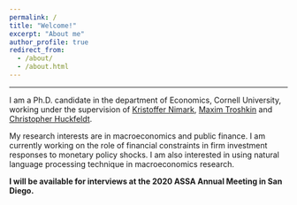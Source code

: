 ```yaml
---
permalink: /
title: "Welcome!"
excerpt: "About me"
author_profile: true
redirect_from: 
  - /about/
  - /about.html
---
```

---


I am a Ph.D. candidate in the department of Economics, Cornell University, working under the supervision of [Kristoffer Nimark](http://www.kris-nimark.net/), [Maxim Troshkin](http://www.troshkin.com/) and [Christopher Huckfeldt](https://christopher-huckfeldt.github.io/).

My research interests are in macroeconomics and public finance. I am currently working on the role of financial constraints in firm investment responses to monetary policy shocks. I am also interested in using natural language processing technique in macroeconomics research.

__I will be available for interviews at the 2020 ASSA Annual Meeting in San Diego.__
